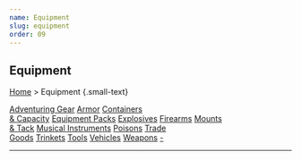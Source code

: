 ```yaml
---
name: Equipment
slug: equipment
order: 09
---
```

## Equipment
[Home](dm-operations-center) > Equipment {.small-text}

<div class="menu-container">
    <a href="adventuring-gear">Adventuring Gear</a>
    <a href="armor">Armor</a>
    <a href="containers-and-capacity">Containers<br/> & Capacity</a>
    <a href="equipment-packs">Equipment Packs</a>
    <a href="explosives">Explosives</a>
    <a href="firearms">Firearms</a>
    <a href="mounts-and-tack">Mounts<br/> & Tack</a>
    <a href="musical-intruments">Musical Instruments</a>
    <a href="poisons">Poisons</a>
    <a href="trade-goods">Trade<br/> Goods</a>
    <a href="trinkets">Trinkets</a>
    <a href="tools">Tools</a>
    <a href="vehicles">Vehicles</a>
    <a href="weapons">Weapons</a>
    <a href=".">-</a>
</div>
<hr/>